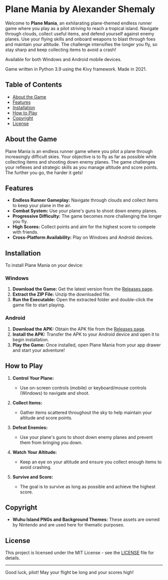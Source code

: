 # Plane Mania by Alexander Shemaly

Welcome to **Plane Mania**, an exhilarating plane-themed endless runner game where you play as a pilot striving to reach a tropical island. Navigate through clouds, collect useful items, and defend yourself against enemy planes. Use your flying skills and onboard weapons to blast through foes and maintain your altitude. The challenge intensifies the longer you fly, so stay sharp and keep collecting items to avoid a crash!

Available for both Windows and Android mobile devices.

Game written in Python 3.9 using the Kivy framework. Made in 2021.

## Table of Contents

- [About the Game](#about-the-game)
- [Features](#features)
- [Installation](#installation)
- [How to Play](#how-to-play)
- [Copyright](#copyright)
- [License](#license)

## About the Game

Plane Mania is an endless runner game where you pilot a plane through increasingly difficult skies. Your objective is to fly as far as possible while collecting items and shooting down enemy planes. The game challenges your reflexes and strategic skills as you manage altitude and score points. The further you go, the harder it gets!

## Features

- **Endless Runner Gameplay:** Navigate through clouds and collect items to keep your plane in the air.
- **Combat System:** Use your plane's guns to shoot down enemy planes.
- **Progressive Difficulty:** The game becomes more challenging the longer you fly.
- **High Scores:** Collect points and aim for the highest score to compete with friends.
- **Cross-Platform Availability:** Play on Windows and Android devices.

## Installation

To install Plane Mania on your device:

### Windows

1. **Download the Game:** Get the latest version from the [Releases page](https://github.com/AlexShem247/plane-mania/releases).
2. **Extract the ZIP File:** Unzip the downloaded file.
3. **Run the Executable:** Open the extracted folder and double-click the game file to start playing.

### Android

1. **Download the APK:** Obtain the APK file from the [Releases page](https://github.com/AlexShem247/plane-mania/releases).
2. **Install the APK:** Transfer the APK to your Android device and open it to begin installation.
3. **Play the Game:** Once installed, open Plane Mania from your app drawer and start your adventure!

## How to Play

1. **Control Your Plane:**
   - Use on-screen controls (mobile) or keyboard/mouse controls (Windows) to navigate and shoot.
   
2. **Collect Items:**
   - Gather items scattered throughout the sky to help maintain your altitude and score points.

3. **Defeat Enemies:**
   - Use your plane's guns to shoot down enemy planes and prevent them from bringing you down.

4. **Watch Your Altitude:**
   - Keep an eye on your altitude and ensure you collect enough items to avoid crashing.

5. **Survive and Score:**
   - The goal is to survive as long as possible and achieve the highest score. 

## Copyright

- **Wuhu Island PNGs and Background Themes:** These assets are owned by Nintendo and are used here for thematic purposes.

## License

This project is licensed under the MIT License - see the [LICENSE](LICENSE) file for details.

---

Good luck, pilot! May your flight be long and your scores high!